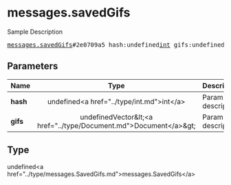 # messages.savedGifs

Sample Description

<pre>
<a href="../constructor/messages.savedGifs.md">messages.savedGifs</a>#2e0709a5 hash:undefined<a href="../type/int.md">int</a> gifs:undefinedVector&lt;<a href="../type/Document.md">Document</a>&gt; = undefined<a href="../type/messages.SavedGifs.md">messages.SavedGifs</a>;
</pre>

## Parameters

| Name | Type | Description |
|------|:----:|-------------|
| **hash** | undefined&lt;a href=&#34;../type/int.md&#34;&gt;int&lt;/a&gt; | Param description |
| **gifs** | undefinedVector&amp;lt;&lt;a href=&#34;../type/Document.md&#34;&gt;Document&lt;/a&gt;&amp;gt; | Param description |

## Type

undefined&lt;a href=&#34;../type/messages.SavedGifs.md&#34;&gt;messages.SavedGifs&lt;/a&gt;
